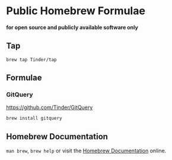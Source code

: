 # Public Homebrew Formulae

__for open source and publicly available software only__

## Tap

```
brew tap Tinder/tap 
```

## Formulae

### GitQuery

https://github.com/Tinder/GitQuery

```
brew install gitquery
```

## Homebrew Documentation

`man brew`, `brew help` or visit the [Homebrew Documentation](https://docs.brew.sh) online.
